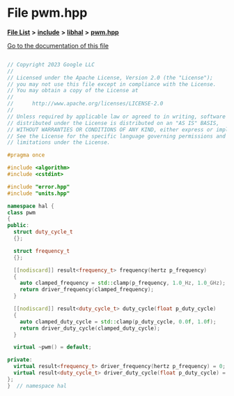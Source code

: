 

# File pwm.hpp

[**File List**](files.md) **>** [**include**](dir_cba0faac6e93618a6e2539705915bd70.md) **>** [**libhal**](dir_c21661262b37aa135a14febc024e67d7.md) **>** [**pwm.hpp**](libhal_2pwm_8hpp.md)

[Go to the documentation of this file](libhal_2pwm_8hpp.md)

```C++

// Copyright 2023 Google LLC
//
// Licensed under the Apache License, Version 2.0 (the "License");
// you may not use this file except in compliance with the License.
// You may obtain a copy of the License at
//
//      http://www.apache.org/licenses/LICENSE-2.0
//
// Unless required by applicable law or agreed to in writing, software
// distributed under the License is distributed on an "AS IS" BASIS,
// WITHOUT WARRANTIES OR CONDITIONS OF ANY KIND, either express or implied.
// See the License for the specific language governing permissions and
// limitations under the License.

#pragma once

#include <algorithm>
#include <cstdint>

#include "error.hpp"
#include "units.hpp"

namespace hal {
class pwm
{
public:
  struct duty_cycle_t
  {};

  struct frequency_t
  {};

  [[nodiscard]] result<frequency_t> frequency(hertz p_frequency)
  {
    auto clamped_frequency = std::clamp(p_frequency, 1.0_Hz, 1.0_GHz);
    return driver_frequency(clamped_frequency);
  }

  [[nodiscard]] result<duty_cycle_t> duty_cycle(float p_duty_cycle)
  {
    auto clamped_duty_cycle = std::clamp(p_duty_cycle, 0.0f, 1.0f);
    return driver_duty_cycle(clamped_duty_cycle);
  }

  virtual ~pwm() = default;

private:
  virtual result<frequency_t> driver_frequency(hertz p_frequency) = 0;
  virtual result<duty_cycle_t> driver_duty_cycle(float p_duty_cycle) = 0;
};
}  // namespace hal

```

